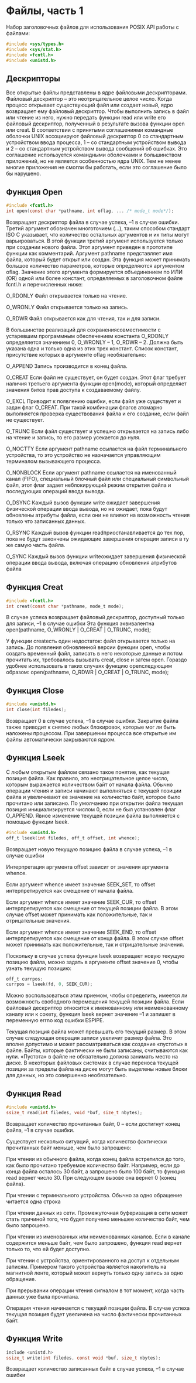 # Файлы, часть 1

Набор заголовочных файлов для использования POSIX API работы с файлами:
```c
#include <sys/types.h>
#include <sys/stat.h>
#include <fcntl.h>
#include <unistd.h>
```

## Дескрипторы

Все открытые файлы представлены в ядре файловыми дескрипторами. Файловый дескриптор – это неотрицательное целое число. Когда процесс открывает существующий файл или создает новый, ядро возвращает ему файловый дескриптор. Чтобы выполнить запись в файл или чтение из него, нужно
передать функции read или write его файловый дескриптор, полученный
в результате вызова функции open или creat.
В соответствии с принятыми соглашениями командные оболочки UNIX ассоциируют файловый дескриптор 0 со стандартным устройством ввода процесса, 1 – со стандартным устройством вывода и 2 – со стандартным устройством
вывода сообщений об ошибках. Это соглашение используется командными
оболочками и большинством приложений, но не является особенностью ядра UNIX. Тем не менее многие приложения не смогли бы работать, если это соглашение было бы нарушено.

## Функция Open

```c
#include <fcntl.h>
int open(const char *pathname, int oflag, ... /* mode_t mode*/);
```

Возвращает дескриптор файла в случае успеха, –1 в случае ошибки.
Третий аргумент обозначен многоточием (...), таким способом стандарт ISO
C указывает, что количество остальных аргументов и их типы могут варьироваться. В этой функции третий аргумент используется только при создании нового файла. Этот аргумент приведен в прототипе функции как комментарий. Аргумент pathname представляет имя файла, который будет открыт или создан. Эта функция может принимать большое количество параметров, которые определяются аргументом oflag. Значение этого аргумента формируется
объединением по ИЛИ (OR) одной или более констант, определяемых в заголовочном файле fcntl.h и перечисленных ниже:

O_RDONLY  Файл открывается только на чтение.

O_WRONLY  Файл открывается только на запись.

O_RDWR Файл открывается как для чтения, так и для записи.

В большинстве реализаций для сохранениясовместимости с устаревшим программным обеспечением константа O_RDONLY определяется значением 0, O_WRONLY – 1, O_RDWR – 2. 
Должна быть указана одна и только одна из этих трех констант. 
Cписок констант, присутствие которых в аргументе oflag необязательно:

O_APPEND Запись производится в конец файла.

O_CREAT Если файл не существует, он будет создан. Этот флаг требует наличия третьего аргумента функции open(mode), который определяет значения битов прав доступа к создаваемому файлу.

O_EXCL Приводит к появлению ошибки, если файл уже существует и задан флаг O_CREAT. При такой комбинации флагов атомарно выполняется проверка существования файла и его создание, если файл не существует.

O_TRUNC Если файл существует и успешно открывается на запись либо на чтение и запись, то его размер усекается до нуля.

O_NOCTTY Если аргумент pathname ссылается на файл терминального устройства, то это устройство не назначается управляющим терминалом вызывающего процесса. 

O_NONBLOCK Если аргумент pathname ссылается на именованный канал (FIFO), специальный блочный файл или специальный символьный файл, этот флаг задает неблокирующий режим открытия файла и последующих операций
ввода вывода.

O_DSYNC Каждый вызов функции write ожидает завершения физической операции ввода вывода, но не ожидает, пока будут обновлены атрибуты файла, если они не влияют на возможность чтения только что записанных данных.

O_RSYNC Каждый вызов функции readприостанавливается до тех пор, пока не будут закончены ожидающие завершения операции записи в ту же самую часть файла.

O_SYNC Каждый вызов функции writeожидает завершения физической операции ввода вывода, включая операцию обновления атрибутов файла

## Функция Сreat

```c
#include <fcntl.h>
int creat(const char *pathname, mode_t mode);
```

В случае успеха возвращает файловый дескриптор, доступный только для записи, –1 в случае ошибки
Эта функция эквивалентна open(pathname, O_WRONLY | O_CREAT | O_TRUNC, mode);

У функции creatесть один недостаток: файл открывается только на запись. До появления обновленной версии функции open, чтобы создать временный файл, записать в него некоторые данные и потом прочитать их, требовалось вызывать creat, close и затем open. Гораздо удобнее использовать в таких случаях функцию openследующим образом:
open(pathname, O_RDWR | O_CREAT | O_TRUNC, mode);

## Функция Close

```c
#include <unistd.h>
int close(int filedes);
```

Возвращает 0 в случае успеха, –1 в случае ошибки. Закрытие файла также приводит к снятию любых блокировок, которые мог ли быть наложены процессом. При завершении процесса все открытые им файлы автоматически закрываются ядром. 

## Функция Lseek

С любым открытым файлом связано такое понятие, как текущая позиция файла. Как правило, это неотрицательное целое число, которым выражается количеством байт от начала файла. Обычно операции чтения и записи начинают выполняться с текущей позиции файла и увеличивают ее значение на количество байт, которое было прочитано или записано. По умолчанию при открытии файла текущая позиция инициализируется числом 0, если не был установлен флаг O_APPEND. Явное изменение текущей позиции файла выполняется с помощью функции lseek.

```c
#include <unistd.h>
off_t lseek(int filedes, off_t offset, int whence);
```

Возвращает новую текущую позицию файла в случае успеха, –1 в случае ошибки

Интерпретация аргумента offset зависит от значения аргумента whence.

Если аргумент whence имеет значение SEEK_SET, то offset интерпретируется как смещение от начала файла.

Если аргумент whence имеет значение SEEK_CUR, то offset интерпретируется как смещение от текущей позиции файла. В этом случае offset может принимать как положительные, так и отрицательные значения.

Если аргумент whence имеет значение SEEK_END, то offset интерпретируется как смещение от конца файла. В этом случае offset может принимать как положительные, так и отрицательные значения.

Поскольку в случае успеха функция lseek возвращает новую текущую позицию файла, можно задать в аргументе offset значение 0, чтобы узнать текущую позицию:

```c
off_t currpos;
currpos = lseek(fd, 0, SEEK_CUR);
```

Можно воспользоваться этим приемом, чтобы определить, имеется ли возможность свободного перемещения текущей позиции файла. Если файловый дескриптор относится к именованному или неименованному каналу или к сокету, функция lseek вернет значение –1 и запишет в переменную errno код ошибки ESPIPE.

Текущая позиция файла может превышать его текущий размер. В этом случае следующая операция записи увеличит размер файла. Это вполне допустимо и может рассматриваться как создание «пустоты» в файле. Байты, которые фактически не были записаны, считываются как нули. «Пустота» в файле не обязательно должна занимать место на диске. В некоторых файловых системах в случае переноса текущей позиции за пределы файла на диске могут быть выделены новые блоки для данных, но это совершенно необязательно. 

## Функция Read

```c
#include <unistd.h>
ssize_t read(int filedes, void *buf, size_t nbytes);
```

Возвращает количество прочитанных байт, 0 – если достигнут конец файла, –1 в случае ошибки.

Существует несколько ситуаций, когда количество фактически прочитанных байт меньше, чем было запрошено:

При чтении из обычного файла, когда конец файла встретился до того, как было прочитано требуемое количество байт. Например, если до конца файла осталось 30 байт, а запрошено было 100 байт, то функция read вернет число 30. При следующем вызове она вернет 0 (конец файла).

При чтении с терминального устройства. Обычно за одно обращение читается одна строка

При чтении данных из сети. Промежуточная буферизация в сети может стать причиной того, что будет получено меньшее количество байт, чем было запрошено.

При чтении из именованных или неименованных каналов. Если в канале содержится меньше байт, чем было запрошено, функция read вернет только то, что ей будет доступно.

При чтении c устройства, ориентированного на доступ к отдельным записям. Примером такого устройства является накопитель на магнитной ленте, который может вернуть только одну запись за одно обращение.

При прерывании операции чтения сигналом в тот момент, когда часть данных уже была прочитана. 

Операция чтения начинается с текущей позиции файла. В случае успеха текущая позиция будет увеличена на число фактически прочитанных байт.

## Функция Write

```c
include <unistd.h>
ssize_t write(int filedes, const void *buf, size_t nbytes);
```

Возвращает количество записанных байт в случае успеха, –1 в случае ошибки
